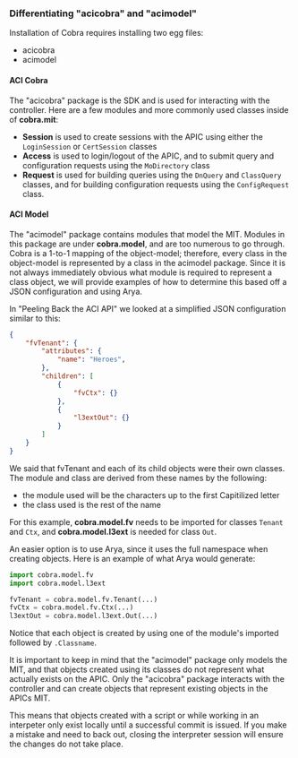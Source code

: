 ### Differentiating "acicobra" and "acimodel"
Installation of Cobra requires installing two egg files:

*  acicobra
*  acimodel

#### ACI Cobra
The "acicobra" package is the SDK and is used for interacting with the controller. Here are a few modules and more commonly used classes inside of **cobra.mit**:

*  **Session** is used to create sessions with the APIC using either the `LoginSession` or `CertSession` classes
*  **Access** is used to login/logout of the APIC, and to submit query and configuration requests using the `MoDirectory` class
*  **Request** is used for building queries using the `DnQuery` and `ClassQuery` classes, and for building configuration requests using the `ConfigRequest` class.

#### ACI Model
The "acimodel" package contains modules that model the MIT. Modules in this package are under **cobra.model**, and are too numerous to go through. Cobra is a 1-to-1 mapping of the object-model; therefore, every class in the object-model is represented by a class in the acimodel package. Since it is not always immediately obvious what module is required to represent a class object, we will provide examples of how to determine this based off a JSON configuration and using Arya. 

In "Peeling Back the ACI API" we looked at a simplified JSON configuration similar to this:
```json
{
    "fvTenant": {
        "attributes": {
            "name": "Heroes",
        },
        "children": [
            {
                "fvCtx": {}
            },
            {
                "l3extOut": {}
            }
        ]
    }
}
```

We said that fvTenant and each of its child objects were their own classes. The module and class are derived from these names by the following:

*  the module used will be the characters up to the first Capitilized letter
*  the class used is the rest of the name
  
For this example, **cobra.model.fv** needs to be imported for classes `Tenant` and `Ctx`, and **cobra.model.l3ext** is needed for class `Out`.

An easier option is to use Arya, since it uses the full namespace when creating objects. Here is an example of what Arya would generate:
```python
import cobra.model.fv
import cobra.model.l3ext

fvTenant = cobra.model.fv.Tenant(...)
fvCtx = cobra.model.fv.Ctx(...)
l3extOut = cobra.model.l3ext.Out(...)
```

Notice that each object is created by using one of the module's imported followed by `.Classname`.

It is important to keep in mind that the "acimodel" package only models the MIT, and that objects created using its classes do not represent what actually exists on the APIC. Only the "acicobra" package interacts with the controller and can create objects that represent existing objects in the APICs MIT.

This means that objects created with a script or while working in an interpeter only exist locally until a successful commit is issued. If you make a mistake and need to back out, closing the interpreter session will ensure the changes do not take place.